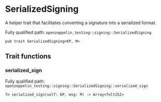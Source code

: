 # SerializedSigning

A helper trait that facilitates converting a signature into a serialized format.

Fully qualified path: `openzeppelin_testing::signing::SerializedSigning`

<pre><code class="language-rust">pub trait SerializedSigning&lt;KP, M&gt;</code></pre>

## Trait functions

### serialized_sign

Fully qualified path: `openzeppelin_testing::signing::SerializedSigning::serialized_sign`

<pre><code class="language-rust">fn serialized_sign(self: KP, msg: M) -&gt; Array&lt;felt252&gt;</code></pre>



